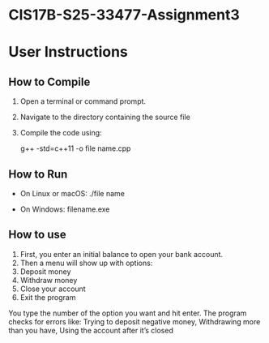 # CIS17B-S25-33477-Assignment3
# User Instructions

## How to Compile

1. Open a terminal or command prompt.
2. Navigate to the directory containing the source file 
3. Compile the code using:

   g++ -std=c++11 -o file name.cpp

  

## How to Run

- On Linux or macOS:
  ./file name

- On Windows:
  filename.exe

## How to use

  1. First, you enter an initial balance to open your bank account.
  2. Then a menu will show up with options:
  3. Deposit money
  4. Withdraw money
  5. Close your account
  6. Exit the program

  You type the number of the option you want and hit enter.
  The program checks for errors like:
  Trying to deposit negative money, 
  Withdrawing more than you have, 
  Using the account after it’s closed
